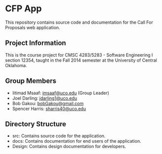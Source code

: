 # CFP App
This repository contains source code and documentation for the Call For
Proposals web application.

## Project Information
This is the course project for CMSC 4283/5283 - Software Engineering I section
12354, taught in the Fall 2014 semester at the University of Central Oklahoma.

## Group Members
- Iitimad Msaaf: <imsaaf@uco.edu> (Group Leader)
- Joel Darling: <jdarling1@uco.edu>
- Bob Gakou: <bobGakou@gmail.com>
- Spencer Harris: <sharris40@uco.edu>

## Directory Structure
- src: Contains source code for the application.
- docs: Contains documentation for end users of the application.
- Design: Contains design documentation for developers.
